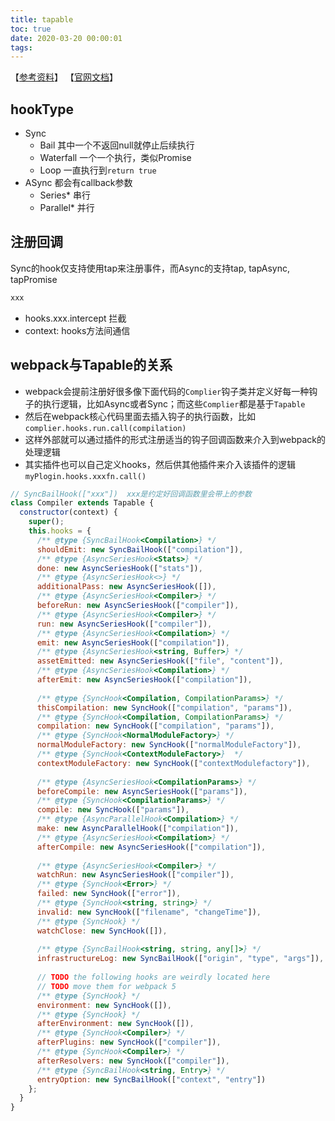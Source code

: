 ```yaml
---
title: tapable
toc: true
date: 2020-03-20 00:00:01
tags:
---
```


【[参考资料](https://www.my-fe.pub/post/tapable-note.html#tapasync)】
【[官网文档](https://github.com/webpack/tapable)】

## hookType
* Sync
	* Bail 其中一个不返回null就停止后续执行
	* Waterfall 一个一个执行，类似Promise
	* Loop 一直执行到`return true`
* ASync 都会有callback参数
	* Series* 串行
	* Parallel* 并行


## 注册回调
Sync的hook仅支持使用tap来注册事件，而Async的支持tap, tapAsync, tapPromise
```js
xxx
```

* hooks.xxx.intercept 拦截
* context: hooks方法间通信


## webpack与Tapable的关系
* webpack会提前注册好很多像下面代码的`Complier`钩子类并定义好每一种钩子的执行逻辑，比如Async或者Sync；而这些`Complier`都是基于`Tapable`
* 然后在webpack核心代码里面去插入钩子的执行函数，比如`complier.hooks.run.call(compilation)`
* 这样外部就可以通过插件的形式注册适当的钩子回调函数来介入到webpack的处理逻辑
* 其实插件也可以自己定义hooks，然后供其他插件来介入该插件的逻辑 `myPlogin.hooks.xxxfn.call()`

```js
// SyncBailHook(["xxx"])  xxx是约定好回调函数里会带上的参数
class Compiler extends Tapable {
  constructor(context) {
    super();
    this.hooks = {
      /** @type {SyncBailHook<Compilation>} */
      shouldEmit: new SyncBailHook(["compilation"]),
      /** @type {AsyncSeriesHook<Stats>} */
      done: new AsyncSeriesHook(["stats"]),
      /** @type {AsyncSeriesHook<>} */
      additionalPass: new AsyncSeriesHook([]),
      /** @type {AsyncSeriesHook<Compiler>} */
      beforeRun: new AsyncSeriesHook(["compiler"]),
      /** @type {AsyncSeriesHook<Compiler>} */
      run: new AsyncSeriesHook(["compiler"]),
      /** @type {AsyncSeriesHook<Compilation>} */
      emit: new AsyncSeriesHook(["compilation"]),
      /** @type {AsyncSeriesHook<string, Buffer>} */
      assetEmitted: new AsyncSeriesHook(["file", "content"]),
      /** @type {AsyncSeriesHook<Compilation>} */
      afterEmit: new AsyncSeriesHook(["compilation"]),
 
      /** @type {SyncHook<Compilation, CompilationParams>} */
      thisCompilation: new SyncHook(["compilation", "params"]),
      /** @type {SyncHook<Compilation, CompilationParams>} */
      compilation: new SyncHook(["compilation", "params"]),
      /** @type {SyncHook<NormalModuleFactory>} */
      normalModuleFactory: new SyncHook(["normalModuleFactory"]),
      /** @type {SyncHook<ContextModuleFactory>}  */
      contextModuleFactory: new SyncHook(["contextModulefactory"]),
 
      /** @type {AsyncSeriesHook<CompilationParams>} */
      beforeCompile: new AsyncSeriesHook(["params"]),
      /** @type {SyncHook<CompilationParams>} */
      compile: new SyncHook(["params"]),
      /** @type {AsyncParallelHook<Compilation>} */
      make: new AsyncParallelHook(["compilation"]),
      /** @type {AsyncSeriesHook<Compilation>} */
      afterCompile: new AsyncSeriesHook(["compilation"]),
 
      /** @type {AsyncSeriesHook<Compiler>} */
      watchRun: new AsyncSeriesHook(["compiler"]),
      /** @type {SyncHook<Error>} */
      failed: new SyncHook(["error"]),
      /** @type {SyncHook<string, string>} */
      invalid: new SyncHook(["filename", "changeTime"]),
      /** @type {SyncHook} */
      watchClose: new SyncHook([]),
 
      /** @type {SyncBailHook<string, string, any[]>} */
      infrastructureLog: new SyncBailHook(["origin", "type", "args"]),
 
      // TODO the following hooks are weirdly located here
      // TODO move them for webpack 5
      /** @type {SyncHook} */
      environment: new SyncHook([]),
      /** @type {SyncHook} */
      afterEnvironment: new SyncHook([]),
      /** @type {SyncHook<Compiler>} */
      afterPlugins: new SyncHook(["compiler"]),
      /** @type {SyncHook<Compiler>} */
      afterResolvers: new SyncHook(["compiler"]),
      /** @type {SyncBailHook<string, Entry>} */
      entryOption: new SyncBailHook(["context", "entry"])
    };
  }
}
```
